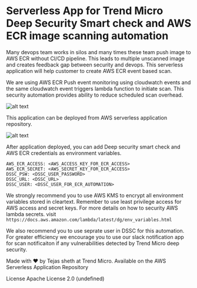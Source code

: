 # Serverless App for Trend Micro Deep Security Smart check and AWS ECR image scanning automation
  Many devops team works in silos and many times these team push image to AWS ECR without CI/CD pipeline. This leads to multiple unscanned image and creates feedback gap between security and devops. This serverless application will help customer to create AWS ECR event based scan.

We are using AWS ECR Push event monitoring using cloudwatch events and the same cloudwatch event triggers lambda function to initiate scan. This security automation provides ability to reduce scheduled scan overhead.

![alt text](https://github.com/tsheth/dssc-ecr-sec-scan-automation/blob/master/dssc_blob/DSSC_automation.png)

This application can be deployed from AWS serverless application repository. 

![alt text](https://github.com/tsheth/dssc-ecr-sec-scan-automation/blob/master/dssc_blob/AWS_SAR.png)

After application deployed, you can add Deep security smart check and AWS ECR credentials as environment variables.
```
AWS_ECR_ACCESS: <AWS_ACCESS_KEY_FOR_ECR_ACCESS>
AWS_ECR_SECRET: <AWS_SECRET_KEY_FOR_ECR_ACCESS>
DSSC_PSW: <DSSC_USER_PASSWORD>
DSSC_URL: <DSSC_URL>
DSSC_USER: <DSSC_USER_FOR_ECR_AUTOMATION>
```

We strongly recommend you to use AWS KMS to encrypt all environment variables stored in cleartext. Remember to use least privilege access for AWS access and secret keys. For more details on how to security AWS lambda secrets. visit `https://docs.aws.amazon.com/lambda/latest/dg/env_variables.html`

We also recommend you to use seprate user in DSSC for this automation. For greater efficiency we encourage you to use our slack notification app for scan notificaiton if any vulnerabilities detected by Trend Micro deep security.


Made with ❤️ by Tejas sheth at Trend Micro. Available on the AWS Serverless Application Repository

License
Apache License 2.0 (undefined)
